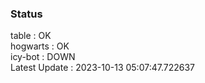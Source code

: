 ### Status


table : OK  
hogwarts : OK  
icy-bot : DOWN  
Latest Update : 2023-10-13 05:07:47.722637
